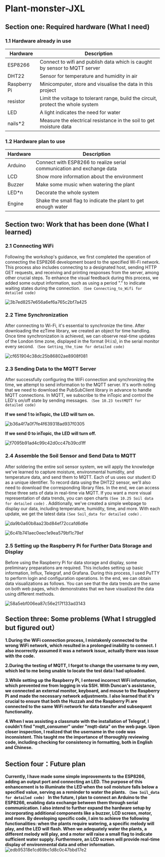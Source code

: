 # Plant-monster-JXL
## Section one: Required hardware (What I need)
### 1.1 Hardware already in use
|Hardware |Description |
| --- | --- |
| ESP8266 | Connect to wifi and publish data which is caught by sensor to MQTT server |
| DHT22 | Sensor for temperature and humidity in air|
| Raspberry Pi | Minicomputer, store and visualise the data in this project|
| resistor | Limit the voltage to tolerant range, build the circuit, protect the whole system |
| LED | A light indicates the need for water |
| nails*2 | Measure the electrical resistance in the soil to get moisture data|
### 1.2 Hardware plan to use
|Hardware |Description |
| --- | --- |
| Arduino | Connect with ESP8266 to realize serial communication and exchange data |
| LCD | Show more information about the environment  |
| Buzzer | Make some music when watering the plant |
| LED*n | Decorate the whole system |
| Engine | Shake the small flag to indicate the plant to get enough water |
## Section two: Work that has been done (What I learned)
### 2.1 Connecting WiFi
Following the workshop's guidance, we first completed the operation of connecting the ESP8266 development board to the specified Wi-Fi network. This process also includes connecting to a designated host, sending HTTP GET requests, and receiving and printing responses from the server, among other crucial steps. To enhance the visual feedback during this process, we added some output information, such as using a period "." to indicate waiting states during the connection.  ` （See Connecting_to_Wifi for detailed code) ` 

![3b7ed8257e656a6ef6a765c2bf7a425](https://github.com/pumpkins628/Plant-monster-JXL/assets/146323702/d6a28b98-73ff-480b-8047-b572e57a523c)

### 2.2 Time Synchronization
After connecting to Wi-Fi, it's essential to synchronize the time. After downloading the ezTime library, we created an object for time handling. Once time synchronization is achieved, we can observe real-time updates of the London time zone, displayed in the format (H:i:s), in the serial monitor every second.  ` （See Getting_the_time for detailed code) ` 

![cf651904c38dc25b86802ae8908f081](https://github.com/pumpkins628/Plant-monster-JXL/assets/146323702/14d62aa8-29b7-41be-89ce-f981cfec6c4d)

### 2.3 Sending Data to the MQTT Server
After successfully configuring the WiFi connection and synchronizing the time, we attempt to send information to the MQTT server. It's worth noting that we need to download the PubSubClient library in advance to handle MQTT connections. In MQTT, we subscribe to the inTopic and control the LED's on/off state by sending messages. ` （See 10.23 testMQTT for detailed code)  ` 

**If we send 1 to inTopic, the LED will turn on.**

![b36a4f7a0f7fe4f639318ad937f0305](https://github.com/pumpkins628/Plant-monster-JXL/assets/146323702/7c0e31fb-c8ce-499e-856f-7a42cbc0f16c)

**If we send 0 to inTopic, the LED will turn off.**

![f7095b91ad4c99c42d0cc47b39cd1ff](https://github.com/pumpkins628/Plant-monster-JXL/assets/146323702/43999bf3-842d-4a87-a61a-9caffa99c7f9)

### 2.4 Assemble the Soil Sensor and Send Data to MQTT
After soldering the entire soil sensor system, we will apply the knowledge we've learned to capture moisture, environmental humidity, and temperature data, and send them to MQTT. Each of us uses our student ID as a unique identifier. To record data using the DHT22 sensor, we'll also need to download the corresponding library files. In the end, we can access these three sets of data in real-time via MQTT. If you want a more visual representation of data trends, you can open charts  ` (See 10.25 Soil data for detailed code) ` . Additionally, we've created a simple webpage to display our data, including temperature, humidity, time, and more. With each update, we get the latest data  ` (See Soil_data for detailed code) ` .

![da9b0a60b8aa23bd84ef72ccafd6d6e](https://github.com/pumpkins628/Plant-monster-JXL/assets/146323702/5f9f50b9-a70a-459b-a0b4-89f2653cdea7)

![6c41b741aec0eec1e9ea579bf1c79ef](https://github.com/pumpkins628/Plant-monster-JXL/assets/146323702/9aadfed0-86dc-44ec-8848-eb057db6e2c0)


### 2.5 Setting up the Raspberry Pi for Further Data Storage and Display
Before using the Raspberry Pi for data storage and display, some preliminary preparations are required. This includes setting up basic information, Influx, Telegraf, and Grafana. During this process, I used PuTTY to perform login and configuration operations. In the end, we can obtain data visualizations as follows. You can see that the data trends are the same on both web pages, which demonstrates that we have visualized the data using different methods.

![58a5ebf006ea87c56e217f133ad3143](https://github.com/pumpkins628/Plant-monster-JXL/assets/146323702/0d1568f2-2069-4623-85a7-a0b2540426c2)
## Section three: Some problems (What I struggled but figured out）
**1.During the WiFi connection process, I mistakenly connected to the wrong WiFi network, which resulted in a prolonged inability to connect. I also incorrectly assumed it was a network issue, actually there was issue with the code.**

**2.During the testing of MQTT, I forgot to change the username to my own, which led to me being unable to locate the test data I had uploaded.**

**3.While setting up the Raspberry Pi, I entered incorrect WiFi information, which prevented me from logging in via SSH. With Duncan's assistance, we connected an external monitor, keyboard, and mouse to the Raspberry Pi and made the necessary network adjustments. I also learned that it's crucial to ensure that both the Huzzah and the Raspberry Pi are connected to the same WiFi network for data transfer and subsequent functionality.**

**4.When I was assisting a classmate with the installation of Telegraf, I couldn't find "mqtt_consumer" under "mqtt-data" on the web page. Upon closer inspection, I realized that the username in the code was inconsistent. This taught me the importance of thoroughly reviewing code, including checking for consistency in formatting, both in English and Chinese.**

## Section four：Future plan

**Currently, I have made some simple improvements to the ESP8266, adding an output port and connecting an LED. The purpose of this enhancement is to illuminate the LED when the soil moisture falls below a specified value, serving as a reminder to water the plants. ` （See Soil_data for detailed code)  ` In the future, I plan to connect an Arduino to the ESP8266, enabling data exchange between them through serial communication. I also intend to further expand the hardware setup by incorporating additional components like a buzzer, LCD screen, motor, and more. By developing specific code, I aim to achieve the following functionalities: when the plants require watering, a specific melody will play, and the LED will flash. When we adequately water the plants, a different melody will play, and a motor will raise a small flag to indicate sufficient water supply. Furthermore, an LCD screen will provide real-time display of environmental data and other information.**
![edb95318e1cd69bc1d8c0c47bbd17e2](https://github.com/pumpkins628/Plant-monster-JXL/assets/146323702/55c09a50-550c-4b32-bfa9-e4a392f8d0d9)
